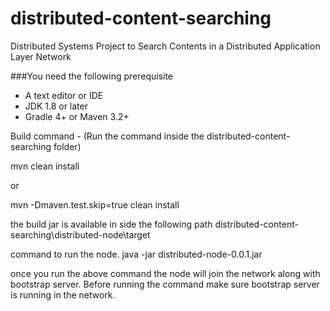 # distributed-content-searching
Distributed Systems Project to Search Contents in a Distributed Application Layer Network

###You need the following prerequisite

* A text editor or IDE
* JDK 1.8 or later
* Gradle 4+ or Maven 3.2+

Build command - (Run the command inside the distributed-content-searching folder)

mvn clean install

or 

mvn -Dmaven.test.skip=true clean install

the build jar is available in side the following path
distributed-content-searching\distributed-node\target

command to run the node. 
java -jar distributed-node-0.0.1.jar

once you run the above command the node will join the network along with bootstrap server. 
Before running the command make sure bootstrap server is running in the network. 

